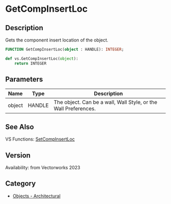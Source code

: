 # GetCompInsertLoc

## Description
Gets the component insert location of the object.

```pascal
FUNCTION GetCompInsertLoc(object : HANDLE): INTEGER;
```

```python
def vs.GetCompInsertLoc(object):
    return INTEGER
```

## Parameters
|Name|Type|Description|
|---|---|---|
|object|HANDLE|The object. Can be a wall, Wall Style, or the Wall Preferences.|

## See Also
VS Functions:
[SetCompInsertLoc](SetCompInsertLoc.md)

## Version
Availability: from Vectorworks 2023

## Category
* [Objects - Architectural](../Categories/Objects%20-%20Architectural.md)
